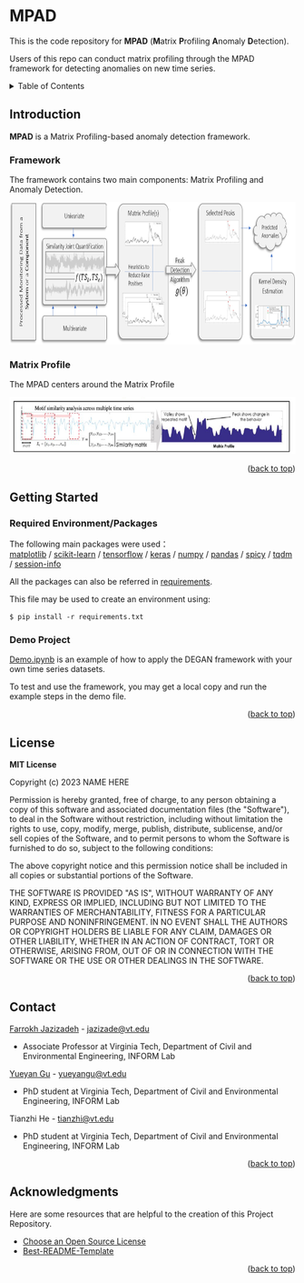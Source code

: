 <a name="readme-top"></a>


# MPAD

This is the code repository for **MPAD** (**M**atrix **P**rofiling **A**nomaly **D**etection).

Users of this repo can conduct matrix profiling through the MPAD framework for detecting anomalies on new time series. 

<!-- TABLE OF CONTENTS -->
<details>
  <summary>Table of Contents</summary>
  <ol>
    <li><a href="#introduction">Introduction</a>
      <ul>
        <li><a href="#framework">Framework</a></li>
        <li><a href="#matrix-profile">Matrix Profile</a></li>
      </ul>
    </li>
    <li>
      <a href="#getting-started">Getting Started</a>
      <ul>
        <li><a href="#required-packages">Required Packages</a></li>
        <li><a href="#demo-project">Demo Project</a></li>
      </ul>
    </li>
    <li><a href="#license">License</a></li>
    <li><a href="#contact">Contact</a></li>
    <li><a href="#acknowledgments">Acknowledgments</a></li>
  </ol>
</details>


## Introduction
**MPAD** is a Matrix Profiling-based anomaly detection framework. 

### Framework  

The framework contains two main components: Matrix Profiling and Anomaly Detection.


<img src="https://github.com/Test1122th/test2/blob/main/imgs/MPAD Framework.png" width="800" height="250" /> 

### Matrix Profile

The MPAD centers around the Matrix Profile

<img src="https://github.com/Test1122th/test2/blob/main/imgs/matrix_profile_score.png" width="800" height="100" />

<p align="right">(<a href="#readme-top">back to top</a>)</p>


## Getting Started

### Required Environment/Packages

The following main packages were used：   
[matplotlib](https://matplotlib.org/stable/users/installing/index.html)  / [scikit-learn](https://scikit-learn.org/stable/install.html) / [tensorflow](https://www.tensorflow.org/install) / [keras](https://pypi.org/project/keras/) / [numpy](https://numpy.org/install/) / [pandas](https://pandas.pydata.org/pandas-docs/stable/getting_started/install.html) / [spicy](https://docs.zeek.org/projects/spicy/en/latest/installation.html#) / [tqdm](https://pypi.org/project/tqdm/) / [session-info](https://pypi.org/project/session-info/) 

All the packages can also be referred in [requirements](requirements.txt).

This file may be used to create an environment using:
```
$ pip install -r requirements.txt
```

  
### Demo Project

[Demo.ipynb](demo.ipynb) is an example of how to apply the DEGAN framework with your own time series datasets.

To test and use the framework, you may get a local copy and run the example steps in the demo file.

<p align="right">(<a href="#readme-top">back to top</a>)</p>


## License

**MIT License**

Copyright (c) 2023 NAME HERE

Permission is hereby granted, free of charge, to any person obtaining a copy of this software and associated documentation files (the "Software"), to deal
in the Software without restriction, including without limitation the rights to use, copy, modify, merge, publish, distribute, sublicense, and/or sell copies of the Software, and to permit persons to whom the Software is furnished to do so, subject to the following conditions:

The above copyright notice and this permission notice shall be included in all copies or substantial portions of the Software.

THE SOFTWARE IS PROVIDED "AS IS", WITHOUT WARRANTY OF ANY KIND, EXPRESS OR IMPLIED, INCLUDING BUT NOT LIMITED TO THE WARRANTIES OF MERCHANTABILITY, FITNESS FOR A PARTICULAR PURPOSE AND NONINFRINGEMENT. IN NO EVENT SHALL THE AUTHORS OR COPYRIGHT HOLDERS BE LIABLE FOR ANY CLAIM, DAMAGES OR OTHER LIABILITY, WHETHER IN AN ACTION OF CONTRACT, TORT OR OTHERWISE, ARISING FROM, OUT OF OR IN CONNECTION WITH THE SOFTWARE OR THE USE OR OTHER DEALINGS IN THE SOFTWARE.

<p align="right">(<a href="#readme-top">back to top</a>)</p>

## Contact

[Farrokh Jazizadeh](https://www.inform-lab.org/farrokh-jazizadeh) - jazizade@vt.edu
- Associate Professor at Virginia Tech, Department of Civil and Environmental Engineering, INFORM Lab

[Yueyan Gu](https://yueyangu.github.io/aboutme/) - yueyangu@vt.edu
- PhD student at Virginia Tech, Department of Civil and Environmental Engineering, INFORM Lab

Tianzhi He - tianzhi@vt.edu
- PhD student at Virginia Tech, Department of Civil and Environmental Engineering, INFORM Lab


<p align="right">(<a href="#readme-top">back to top</a>)</p>

## Acknowledgments

Here are some resources that are helpful to the creation of this Project Repository.

* [Choose an Open Source License](https://choosealicense.com)
* [Best-README-Template](https://github.com/othneildrew/Best-README-Template)

<p align="right">(<a href="#readme-top">back to top</a>)</p>
